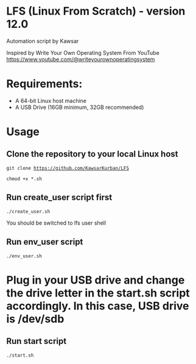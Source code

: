 # LFS (Linux From Scratch) - version 12.0
Automation script by Kawsar

Inspired by Write Your Own Operating System From YouTube
https://www.youtube.com/@writeyourownoperatingsystem

# Requirements:
- A 64-bit Linux host machine
- A USB Drive (16GB minimum, 32GB recommended)

# Usage
## Clone the repository to your local Linux host
<code>git clone https://github.com/KawsarKurban/LFS</code>

<code>chmod +x *.sh</code>

## Run create_user script first
<code>./create_user.sh</code>

You should be switched to lfs user shell

## Run env_user script
<code>./env_user.sh</code>

# Plug in your USB drive and change the drive letter in the start.sh script accordingly. In this case, USB drive is /dev/sdb
## Run start script
<code>./start.sh</code>
